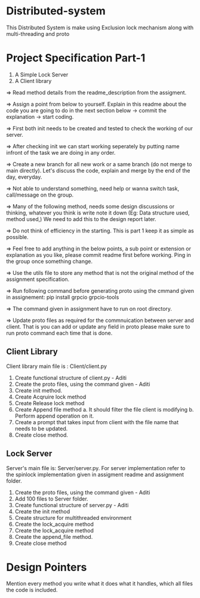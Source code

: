 # Distributed-system
This Distributed System is make using Exclusion lock mechanism along with multi-threading and proto

# Project Specification Part-1
1. A Simple Lock Server
2. A Client library

=> Read method details from the readme_description from the assigment. 

=> Assign a point from below to yourself. Explain in this readme about the code you are going to do in the next section below -> commit the explanation -> start coding.

=> First both init needs to be created and tested to check the working of our server.

=> After checking init we can start working seperately by putting name infront of the task we are doing in any order.

=> Create a new branch for all new work or a same branch (do not merge to main directly). Let's discuss the code, explain and merge by the end of the day, everyday.

=> Not able to understand something, need help or wanna switch task, call/message on the group.

=> Many of the following method,  needs some design discussions or thinking, whatever you think is write note it down (Eg: Data structure used, method used,) We need to add this to the design report later.

=> Do not think of efficiency in the starting. This is part 1 keep it as simple as possible.

=> Feel free to add anything in the below points, a sub point or extension or explanation as you like, please commit readme first before working. Ping in the group once something change. 

=> Use the utils file to store any method that is not the original method of the assignment specification. 

=> Run following command before generating proto using the cmmand given in assignement:
pip install grpcio grpcio-tools

=> The command given in assignment have to run on root directory.

=> Update proto files as required for the commnuication between server and client. That is you can add or update any field in proto
please make sure to run proto command each time that is done.

   ## Client Library
   Client library main file is : Client/client.py
   1. Create functional structure of client.py - Aditi
   2. Create the proto files, using the command given - Aditi
   3. Create init method.
   4. Create Acqruire lock method
   5. Create Release lock method
   6. Create Append file method
       a. It should filter the file client is modifying
       b. Perform append operation on it.
   7. Create a prompt that takes input from client with the file name that needs to be updated.
   8. Create close method.
  
   ## Lock Server
   Server's main file is: Server/server.py. 
   For server implementation refer to the spinlock implementation given in assigment readme and assignment folder.
   1. Create the proto files, using the command given - Aditi
   2. Add 100 files to Server folder.
   3. Create functional structure of server.py - Aditi
   4. Create the init method
   5. Create structure for multithreaded environment
   6. Create the lock_acquire method
   7.  Create the lock_acquire method
   8. Create the append_file method.
   9. Create close method

# Design Pointers
Mention every method you write what it does what it handles, which all files the code is included.
